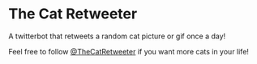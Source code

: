 # The Cat Retweeter
A twitterbot that retweets a random cat picture or gif once a day!

Feel free to follow [@TheCatRetweeter](https://twitter.com/TheCatRetweeter) if you want more cats in your life!
